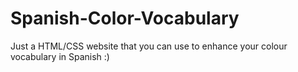 # Spanish-Color-Vocabulary
Just a HTML/CSS website that you can use to enhance your colour vocabulary in Spanish :)
